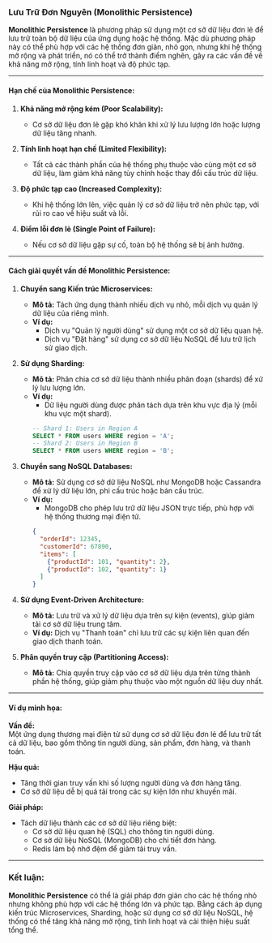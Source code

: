 ### Lưu Trữ Đơn Nguyên (Monolithic Persistence)  

**Monolithic Persistence** là phương pháp sử dụng một cơ sở dữ liệu đơn lẻ để lưu trữ toàn bộ dữ liệu của ứng dụng hoặc hệ thống. Mặc dù phương pháp này có thể phù hợp với các hệ thống đơn giản, nhỏ gọn, nhưng khi hệ thống mở rộng và phát triển, nó có thể trở thành điểm nghẽn, gây ra các vấn đề về khả năng mở rộng, tính linh hoạt và độ phức tạp.

---

#### Hạn chế của Monolithic Persistence:

1. **Khả năng mở rộng kém (Poor Scalability):**  
   - Cơ sở dữ liệu đơn lẻ gặp khó khăn khi xử lý lưu lượng lớn hoặc lượng dữ liệu tăng nhanh.  

2. **Tính linh hoạt hạn chế (Limited Flexibility):**  
   - Tất cả các thành phần của hệ thống phụ thuộc vào cùng một cơ sở dữ liệu, làm giảm khả năng tùy chỉnh hoặc thay đổi cấu trúc dữ liệu.  

3. **Độ phức tạp cao (Increased Complexity):**  
   - Khi hệ thống lớn lên, việc quản lý cơ sở dữ liệu trở nên phức tạp, với rủi ro cao về hiệu suất và lỗi.  

4. **Điểm lỗi đơn lẻ (Single Point of Failure):**  
   - Nếu cơ sở dữ liệu gặp sự cố, toàn bộ hệ thống sẽ bị ảnh hưởng.  

---

#### Cách giải quyết vấn đề Monolithic Persistence:

1. **Chuyển sang Kiến trúc Microservices:**  
   - **Mô tả:** Tách ứng dụng thành nhiều dịch vụ nhỏ, mỗi dịch vụ quản lý dữ liệu của riêng mình.  
   - **Ví dụ:**  
     - Dịch vụ "Quản lý người dùng" sử dụng một cơ sở dữ liệu quan hệ.  
     - Dịch vụ "Đặt hàng" sử dụng cơ sở dữ liệu NoSQL để lưu trữ lịch sử giao dịch.

2. **Sử dụng Sharding:**  
   - **Mô tả:** Phân chia cơ sở dữ liệu thành nhiều phân đoạn (shards) để xử lý lưu lượng lớn.  
   - **Ví dụ:**  
     - Dữ liệu người dùng được phân tách dựa trên khu vực địa lý (mỗi khu vực một shard).  
     ```sql
     -- Shard 1: Users in Region A
     SELECT * FROM users WHERE region = 'A';
     -- Shard 2: Users in Region B
     SELECT * FROM users WHERE region = 'B';
     ```

3. **Chuyển sang NoSQL Databases:**  
   - **Mô tả:** Sử dụng cơ sở dữ liệu NoSQL như MongoDB hoặc Cassandra để xử lý dữ liệu lớn, phi cấu trúc hoặc bán cấu trúc.  
   - **Ví dụ:**  
     - MongoDB cho phép lưu trữ dữ liệu JSON trực tiếp, phù hợp với hệ thống thương mại điện tử.  
     ```json
     {
       "orderId": 12345,
       "customerId": 67890,
       "items": [
         {"productId": 101, "quantity": 2},
         {"productId": 102, "quantity": 1}
       ]
     }
     ```

4. **Sử dụng Event-Driven Architecture:**  
   - **Mô tả:** Lưu trữ và xử lý dữ liệu dựa trên sự kiện (events), giúp giảm tải cơ sở dữ liệu trung tâm.  
   - **Ví dụ:** Dịch vụ "Thanh toán" chỉ lưu trữ các sự kiện liên quan đến giao dịch thanh toán.  

5. **Phân quyền truy cập (Partitioning Access):**  
   - **Mô tả:** Chia quyền truy cập vào cơ sở dữ liệu dựa trên từng thành phần hệ thống, giúp giảm phụ thuộc vào một nguồn dữ liệu duy nhất.  

---

#### Ví dụ minh họa:

**Vấn đề:**  
Một ứng dụng thương mại điện tử sử dụng cơ sở dữ liệu đơn lẻ để lưu trữ tất cả dữ liệu, bao gồm thông tin người dùng, sản phẩm, đơn hàng, và thanh toán.  

**Hậu quả:**  
- Tăng thời gian truy vấn khi số lượng người dùng và đơn hàng tăng.  
- Cơ sở dữ liệu dễ bị quá tải trong các sự kiện lớn như khuyến mãi.  

**Giải pháp:**  
- Tách dữ liệu thành các cơ sở dữ liệu riêng biệt:  
  - Cơ sở dữ liệu quan hệ (SQL) cho thông tin người dùng.  
  - Cơ sở dữ liệu NoSQL (MongoDB) cho chi tiết đơn hàng.  
  - Redis làm bộ nhớ đệm để giảm tải truy vấn.  

---

### Kết luận:  
**Monolithic Persistence** có thể là giải pháp đơn giản cho các hệ thống nhỏ nhưng không phù hợp với các hệ thống lớn và phức tạp. Bằng cách áp dụng kiến trúc Microservices, Sharding, hoặc sử dụng cơ sở dữ liệu NoSQL, hệ thống có thể tăng khả năng mở rộng, tính linh hoạt và cải thiện hiệu suất tổng thể.